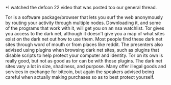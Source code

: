 *I watched the defcon 22 video that was posted too our general thread. 


Tor is a software package/browser that lets you surf the web anonymously by routing your activity through multiple nodes. Downloading it, and some of the programs that work with it, will get you on an nsa watchlist. Tor gives you access to the dark net, although it doesn't give you a map of what sites exist on the dark net out how to use them. Most people find these dark net sites through word of mouth or from places like reddit. The presenters also advised using plugins when browsing dark net sites, such as plugins that disable scripts to help protect your computer and identity. Tor on its own is really good, but not as good as tor can be with those plugins. The dark net sites vary a lot in size, shadiness, and purpose. Many offer illegal goods and services in exchange for bitcoin, but again the speakers advised being careful when actually making purchases so as to best protect yourself.
